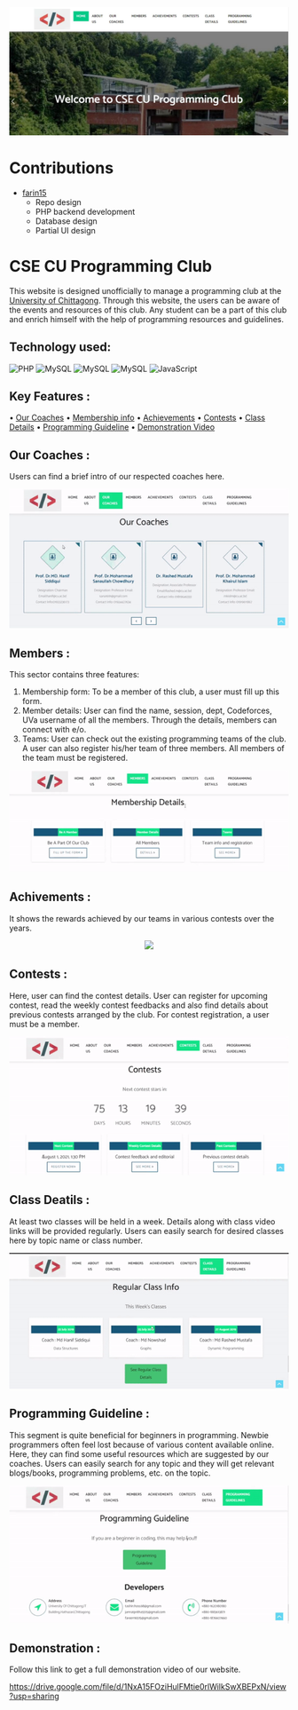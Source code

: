 
<p align="center">
<img src="https://github.com/Kingsman-Service/Programming-Club-Website/blob/main/homepage.JPG">
</p>

# Contributions

- [farin15](https://github.com/farin15)
   - Repo design
   - PHP backend development
   - Database design
   - Partial UI design
    


# CSE CU Programming Club
This website is designed unofficially to manage a programming club at the [University of Chittagong](https://cu.ac.bd/). Through this website, the users can be aware of the events and resources of this club. Any student can be a part of this club and enrich himself with the help of programming resources and guidelines.
## Technology used:

<img alt="PHP" src="https://img.shields.io/badge/PHP-777BB4?style=for-the-badge&logo=php&logoColor=white"/>  <img alt="MySQL" src="https://img.shields.io/badge/MySQL-00000F?style=for-the-badge&logo=mysql&logoColor=white"/> <img alt="MySQL" src="https://img.shields.io/badge/HTML-239120?style=for-the-badge&logo=html5&logoColor=white"/> <img alt="MySQL" src="https://img.shields.io/badge/CSS-239120?&style=for-the-badge&logo=css3&logoColor=white"/> <img alt="JavaScript" src="https://img.shields.io/badge/JavaScript-323330?style=for-the-badge&logo=javascript&logoColor=F7DF1E"/>

## Key Features :

• [Our Coaches](https://github.com/Kingsman-Service/Programming-Club-Website#our-coaches-) • [Membership info](https://github.com/Kingsman-Service/Programming-Club-Website#members-) • [Achievements](https://github.com/Kingsman-Service/Programming-Club-Website#achivements-) • [Contests](https://github.com/Kingsman-Service/Programming-Club-Website#contests-) • [Class Details](https://github.com/Kingsman-Service/Programming-Club-Website#class-deatils-) • [Programming Guideline](https://github.com/Kingsman-Service/Programming-Club-Website#programming-guideline-) • [Demonstration Video](https://github.com/Kingsman-Service/Programming-Club-Website#demonstration-)


## Our Coaches : 
Users can find a brief intro of our respected coaches here. 
<p align="center">
<img src="https://github.com/Kingsman-Service/Programming-Club-Website/blob/main/gifs/coaches(2).gif">
</p>

## Members :
This sector contains three features:

 1.  Membership form: To be a member of this club, a user must fill up this form.
 2.  Member details: User can find the name, session, dept, Codeforces, UVa username of all the members.  Through the details, members can connect with e/o. 
 3. Teams: User can check out the existing programming teams of the club. A user can also register his/her team of three members. All members of the team must be registered. 
<p align="center">
<img src="https://github.com/Kingsman-Service/Programming-Club-Website/blob/main/gifs/members.gif">
</p>

## Achivements : 
It shows the rewards achieved by our teams in various contests over the years.
<p align="center">
<img src="https://github.com/Kingsman-Service/Programming-Club-Website/blob/main/gifs/achievements.gif">
</p>

## Contests :
Here, user can find the contest details. User can register for upcoming contest, read the weekly contest feedbacks and also find details about previous contests arranged by the club. For contest registration, a user must be a member.
<p align="center">
<img src="https://github.com/Kingsman-Service/Programming-Club-Website/blob/main/gifs/contest.gif">
</p>

## Class Deatils : 
At least two classes will be held in a week. Details along with class video links will be provided regularly. Users can easily search for desired classes here by topic name or class number. 
<p align="center">
<img src="https://github.com/Kingsman-Service/Programming-Club-Website/blob/main/gifs/classes.gif">
</p>

## Programming Guideline :
This segment is quite beneficial for beginners in programming. Newbie programmers often feel lost because of various content available online. Here, they can find some useful resources which are suggested by our coaches. Users can easily search for any topic and they will get relevant blogs/books, programming problems, etc. on the topic.
<p align="center">
<img src="https://github.com/Kingsman-Service/Programming-Club-Website/blob/main/gifs/programming_guideline.gif">
</p>

## Demonstration :

Follow this link to get a full demonstration video of our website. 

https://drive.google.com/file/d/1NxA15FOziHulFMtie0rlWilkSwXBEPxN/view?usp=sharing
